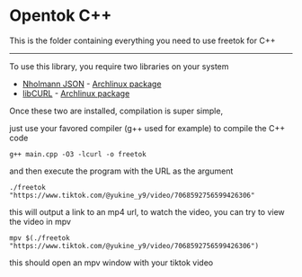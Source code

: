 # Opentok C++

This is the folder containing everything you need to use freetok for C++

---

To use this library, you require two libraries on your system
* [Nholmann JSON](https://json.nlohmann.me/) - [Archlinux package](https://archlinux.org/packages/community/any/nlohmann-json/)
* [libCURL](https://curl.se/) - [Archlinux package](https://archlinux.org/packages/core/x86_64/curl/)

Once these two are installed, compilation is super simple,

just use your favored compiler (g++ used for example) to compile the C++ code

`g++ main.cpp -O3 -lcurl -o freetok`

and then execute the program with the URL as the argument

`./freetok "https://www.tiktok.com/@yukine_y9/video/7068592756599426306"`

this will output a link to an mp4 url, to watch the video, you can try to view the video in mpv

`mpv $(./freetok "https://www.tiktok.com/@yukine_y9/video/7068592756599426306")`

this should open an mpv window with your tiktok video
